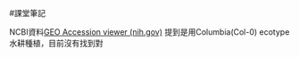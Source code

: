 #課堂筆記 

NCBI資料[GEO Accession viewer (nih.gov)](https://www.ncbi.nlm.nih.gov/geo/query/acc.cgi?acc=GSE44062)
提到是用Columbia(Col-0) ecotype 水耕種植，目前沒有找到對
